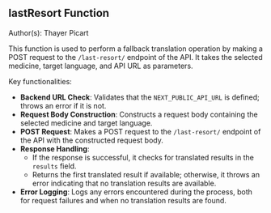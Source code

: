 ## lastResort Function

Author(s): Thayer Picart

This function is used to perform a fallback translation operation by making a POST request to the `/last-resort/` endpoint of the API. It takes the selected medicine, target language, and API URL as parameters.

Key functionalities:

- **Backend URL Check**: Validates that the `NEXT_PUBLIC_API_URL` is defined; throws an error if it is not.
- **Request Body Construction**: Constructs a request body containing the selected medicine and target language.
- **POST Request**: Makes a POST request to the `/last-resort/` endpoint of the API with the constructed request body.
- **Response Handling**:
  - If the response is successful, it checks for translated results in the `results` field.
  - Returns the first translated result if available; otherwise, it throws an error indicating that no translation results are available.
- **Error Logging**: Logs any errors encountered during the process, both for request failures and when no translation results are found.
